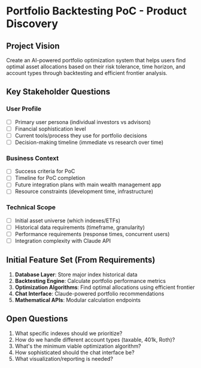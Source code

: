 # Portfolio Backtesting PoC - Product Discovery

## Project Vision
Create an AI-powered portfolio optimization system that helps users find optimal asset allocations based on their risk tolerance, time horizon, and account types through backtesting and efficient frontier analysis.

## Key Stakeholder Questions

### User Profile
- [ ] Primary user persona (individual investors vs advisors)
- [ ] Financial sophistication level
- [ ] Current tools/process they use for portfolio decisions
- [ ] Decision-making timeline (immediate vs research over time)

### Business Context  
- [ ] Success criteria for PoC
- [ ] Timeline for PoC completion
- [ ] Future integration plans with main wealth management app
- [ ] Resource constraints (development time, infrastructure)

### Technical Scope
- [ ] Initial asset universe (which indexes/ETFs)
- [ ] Historical data requirements (timeframe, granularity)
- [ ] Performance requirements (response times, concurrent users)
- [ ] Integration complexity with Claude API

## Initial Feature Set (From Requirements)
1. **Database Layer**: Store major index historical data
2. **Backtesting Engine**: Calculate portfolio performance metrics
3. **Optimization Algorithms**: Find optimal allocations using efficient frontier
4. **Chat Interface**: Claude-powered portfolio recommendations
5. **Mathematical APIs**: Modular calculation endpoints

## Open Questions
1. What specific indexes should we prioritize?
2. How do we handle different account types (taxable, 401k, Roth)?
3. What's the minimum viable optimization algorithm?
4. How sophisticated should the chat interface be?
5. What visualization/reporting is needed?
